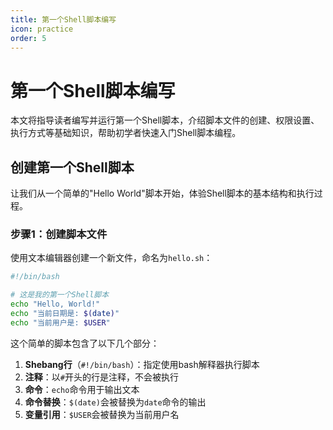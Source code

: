 ```yaml
---
title: 第一个Shell脚本编写
icon: practice
order: 5
---
```


# 第一个Shell脚本编写

本文将指导读者编写并运行第一个Shell脚本，介绍脚本文件的创建、权限设置、执行方式等基础知识，帮助初学者快速入门Shell脚本编程。

## 创建第一个Shell脚本

让我们从一个简单的"Hello World"脚本开始，体验Shell脚本的基本结构和执行过程。

### 步骤1：创建脚本文件

使用文本编辑器创建一个新文件，命名为`hello.sh`：

```bash
#!/bin/bash

# 这是我的第一个Shell脚本
echo "Hello, World!"
echo "当前日期是: $(date)"
echo "当前用户是: $USER"
```

这个简单的脚本包含了以下几个部分：

1. **Shebang行**（`#!/bin/bash`）：指定使用bash解释器执行脚本
2. **注释**：以`#`开头的行是注释，不会被执行
3. **命令**：`echo`命令用于输出文本
4. **命令替换**：`$(date)`会被替换为`date`命令的输出
5. **变量引用**：`$USER`会被替换为当前用户名
